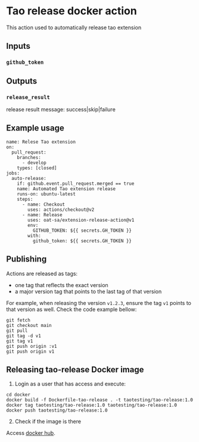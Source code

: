 # Tao release docker action

This action used to automatically release tao extension

## Inputs

### `github_token`

## Outputs

### `release_result`
release result message: success|skip|failure

## Example usage
```
name: Relese Tao extension
on:
  pull_request:
    branches:
      - develop
    types: [closed]
jobs:
  auto-release:
    if: github.event.pull_request.merged == true
    name: Automated Tao extension release
    runs-on: ubuntu-latest
    steps:
      - name: Checkout
        uses: actions/checkout@v2
      - name: Release
        uses: oat-sa/extension-release-action@v1
        env:
          GITHUB_TOKEN: ${{ secrets.GH_TOKEN }}
        with:
          github_token: ${{ secrets.GH_TOKEN }}
```

## Publishing

Actions are released as tags:
- one tag that reflects the exact version
- a major version tag that points to the last tag of that version

For example, when releasing the version `v1.2.3`, ensure the tag `v1` points to that version as well.
Check the code example bellow:

```shell
git fetch
git checkout main
git pull
git tag -d v1
git tag v1
git push origin :v1
git push origin v1
```

## Releasing tao-release Docker image

1) Login as a user that has access and execute:

```shell
cd docker
docker build -f Dockerfile-tao-release . -t taotesting/tao-release:1.0
docker tag taotesting/tao-release:1.0 taotesting/tao-release:1.0
docker push taotesting/tao-release:1.0
```

2) Check if the image is there

Access [docker hub](https://hub.docker.com/repository/docker/taotesting/tao-release).
